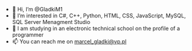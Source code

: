 - 👋 Hi, I’m @GladkiM1
- 👀 I’m interested in C#, C++, Python, HTML, CSS, JavaScript, MySQL, SQL Server Menagment Studio
- 🌱 I am studying in an electronic technical school on the profile of a programmer
- 📫 You can reach me on marcel_gladki@vp.pl

<!---
GladkiM1/GladkiM1 is a ✨ special ✨ repository because its `README.md` (this file) appears on your GitHub profile.
You can click the Preview link to take a look at your changes.
--->
